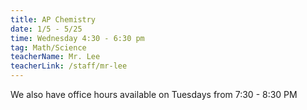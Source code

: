 ```yaml
---
title: AP Chemistry
date: 1/5 - 5/25
time: Wednesday 4:30 - 6:30 pm
tag: Math/Science
teacherName: Mr. Lee
teacherLink: /staff/mr-lee
---
```


We also have office hours available on Tuesdays from 7:30 - 8:30 PM

